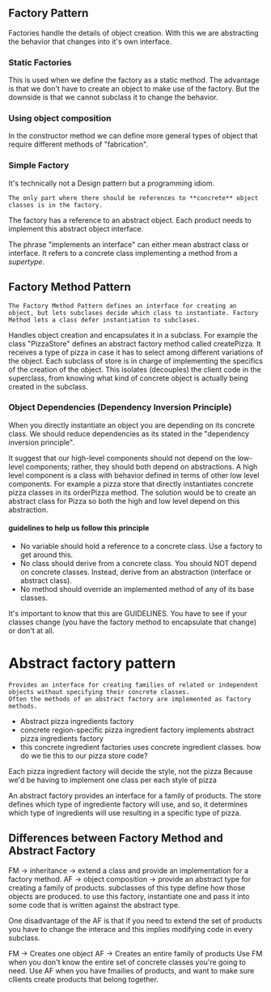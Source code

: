 ## Factory Pattern

Factories handle the details of object creation. With this we are abstracting the behavior that changes into it's own interface.

### Static Factories

This is used when we define the factory as a static method. The advantage is that we don't have to create an object to make use of the factory. But the downside is that we cannot subclass it to change the behavior.

### Using object composition

In the constructor method we can define more general types of object that require different methods of "fabrication".

### Simple Factory

It's technically not a Design pattern but a programming idiom.

```
The only part where there should be references to **concrete** object classes is in the factory.
```

The factory has a reference to an abstract object. Each product needs to implement this abstract object interface.

The phrase "implements an interface" can either mean abstract class or interface. It refers to a concrete class implementing a method from a _supertype_.

## Factory Method Pattern

```
The Factory Method Pattern defines an interface for creating an object, but lets subclases decide which class to instantiate. Factory Method lets a class defer instantiation to subclases.
```

Handles object creation and encapsulates it in a subclass.
For example the class "PizzaStore" defines an abstract factory method called createPizza. It receives a type of pizza in case it has to select among different variations of the object. Each subclass of store is in charge of implementing the specifics of the creation of the object.
This isolates (decouples) the client code in the superclass, from knowing what kind of concrete object is actually being created in the subclass.

### Object Dependencies (Dependency Inversion Principle)

When you directly instantiate an object you are depending on its concrete class. We should reduce dependencies as its stated in the "dependency inversion principle".

It suggest that our high-level components should not depend on the low-level components; rather, they should both depend on abstractions.
A high level component is a class with behavior defined in terms of other low level components. For example a pizza store that directly instantiates concrete pizza classes in its orderPizza method. The solution would be to create an abstract class for Pizza so both the high and low level depend on this abstraction.

#### guidelines to help us follow this principle

- No variable should hold a reference to a concrete class. Use a factory to get around this.
- No class should derive from a concrete class. You should NOT depend on concrete classes. Instead, derive from an abstraction (interface or abstract class).
- No method should override an implemented method of any of its base classes.

It's important to know that this are GUIDELINES. You have to see if your classes change (you have the factory method to encapsulate that change) or don't at all.

# Abstract factory pattern

```
Provides an interface for creating families of related or independent objects without specifying their concrete classes.
Often the methods of an abstract factory are implemented as factory methods.
```

- Abstract pizza ingredients factory
- concrete region-specific pizza ingredient factory implements abstract pizza ingredients factory
- this concrete ingredient factories uses concrete ingredient classes.
  how do we tie this to our pizza store code?

Each pizza ingredient factory will decide the style, not the pizza
Because we'd be having to implement one class per each style of pizza

An abstract factory provides an interface for a family of products.
The store defines which type of ingrediente factory will use, and so, it determines which type
of ingredients will use resulting in a specific type of pizza.

## Differences between Factory Method and Abstract Factory

FM -> inheritance -> extend a class and provide an implementation for a factory method.
AF -> object composition -> provide an abstract type for creating a family of products. subclasses of this type define how those objects are produced. to use this factory, instantiate one and pass it into some code that is written against the abstract type.

One disadvantage of the AF is that if you need to extend the set of products you have to change the interace and this implies modifying code in every subclass.

FM -> Creates one object
AF -> Creates an entire family of products
Use FM when you don't know the entire set of concrete classes you're going to need.
Use AF when you have fmailies of products, and want to make sure cllients create products that belong together.
